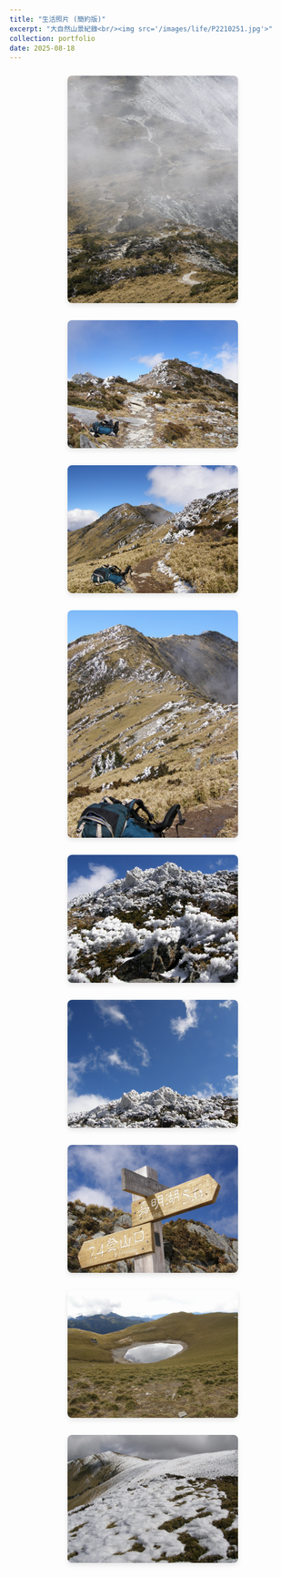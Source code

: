```yaml
---
title: "生活照片 (簡約版)"
excerpt: "大自然山景紀錄<br/><img src='/images/life/P2210251.jpg'>"
collection: portfolio
date: 2025-08-18
---
```


<div class="photo-gallery">
  <img src="/images/life/P2200099.jpg" alt="山景霧氣" style="width:300px; margin:10px;">
  <img src="/images/life/P2200113.jpg" alt="登山步道" style="width:300px; margin:10px;">
  <img src="/images/life/P2200115.jpg" alt="雲霧山景" style="width:300px; margin:10px;">
  <img src="/images/life/P2200121.jpg" alt="雪景登山" style="width:300px; margin:10px;">
  <img src="/images/life/P2200124.jpg" alt="霧淞美景" style="width:300px; margin:10px;">
  <img src="/images/life/P2200130.jpg" alt="霧淞樹林" style="width:300px; margin:10px;">
  <img src="/images/life/P2200137.jpg" alt="登山指標" style="width:300px; margin:10px;">
  <img src="/images/life/P2210251.jpg" alt="高山湖泊" style="width:300px; margin:10px;">
  <img src="/images/life/P2210258.jpg" alt="雪地山景" style="width:300px; margin:10px;">
</div>

<style>
.photo-gallery {
  display: flex;
  flex-wrap: wrap;
  gap: 10px;
  justify-content: center;
}
.photo-gallery img {
  border-radius: 8px;
  box-shadow: 0 4px 8px rgba(0,0,0,0.1);
  transition: transform 0.3s ease;
}
.photo-gallery img:hover {
  transform: scale(1.05);
}
</style>
